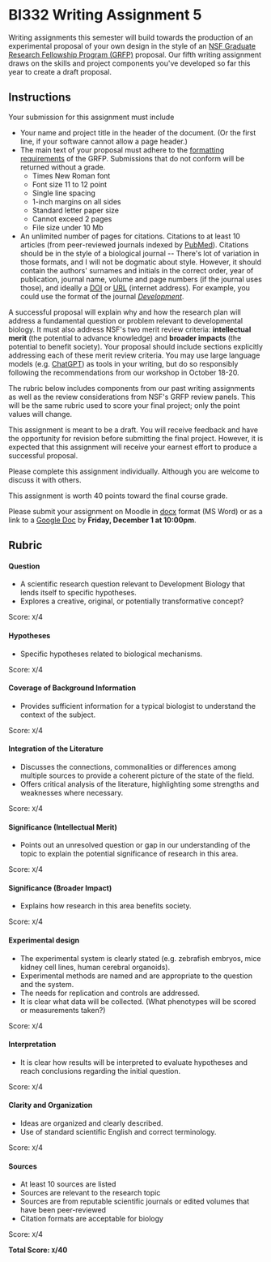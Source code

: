 # BI332 Writing Assignment 5

Writing assignments this semester will build towards the production of an experimental proposal of your own design in the style of an [NSF Graduate Research Fellowship Program (GRFP)](https://www.nsfgrfp.org/) proposal. Our fifth writing assignment draws on the skills and project components you've developed so far this year to create a draft proposal.

## Instructions

Your submission for this assignment must include 

- Your name and project title in the header of the document. (Or the first line, if your software cannot allow a page header.) 
- The main text of your proposal must adhere to the [formatting requirements](https://www.nsf.gov/pubs/2023/nsf23605/nsf23605.htm#prep) of the GRFP. Submissions that do not conform will be returned without a grade.
  - Times New Roman font
  - Font size 11 to 12 point
  - Single line spacing
  - 1-inch margins on all sides
  - Standard letter paper size
  - Cannot exceed 2 pages
  - File size under 10 Mb
- An unlimited number of pages for citations. Citations to at least 10 articles (from peer-reviewed journals indexed by [PubMed](https://pubmed.ncbi.nlm.nih.gov)). Citations should be in the style of a biological journal -- There's lot of variation in those formats, and I will not be dogmatic about style. However, it should contain the authors' surnames and initials in the correct order, year of publication, journal name, volume and page numbers (if the journal uses those), and ideally a [DOI](https://www.doi.org/) or [URL](https://en.wikipedia.org/wiki/URL) (internet address). For example, you could use the format of the journal *[Development](https://dev.biologists.org/content/manuscript-prep#3.3.)*.

A successful proposal will explain why and how the research plan will address a fundamental question or problem relevant to developmental biology. It must also address NSF's two merit review criteria: **intellectual merit** (the potential to advance knowledge) and **broader impacts** (the potential to benefit society). Your proposal should include sections explicitly addressing each of these merit review criteria. You may use large language models (e.g. [ChatGPT](https://chat.openai.com/)) as tools in your writing, but do so responsibly following the recommendations from our workshop in October 18-20. 

The rubric below includes components from our past writing assignments as well as the review considerations from NSF's GRFP review panels. This will be the same rubric used to score your final project; only the point values will change. 

This assignment is meant to be a draft. You will receive feedback and have the opportunity for revision before submitting the final project. However, it is expected that this assignment will receive your earnest effort to produce a successful proposal. 


Please complete this assignment individually. Although you are welcome to discuss it with others. 

This assignment is worth 40 points toward the final course grade. 

Please submit your assignment on Moodle in [docx](https://docs.fileformat.com/word-processing/docx/) format (MS Word) or as a link to a [Google Doc](https://docs.google.com/) by **Friday, December 1 at 10:00pm**.



## Rubric

#### Question

- A  scientific research question relevant to Development Biology that lends itself to specific hypotheses.
- Explores a creative, original, or potentially transformative concept?

Score: `X`/4

#### Hypotheses

- Specific hypotheses related to biological mechanisms.

Score: `X`/4

#### Coverage of Background Information

- Provides sufficient information for a typical biologist to understand the context of the subject.

Score: `X`/4

#### Integration of the Literature

- Discusses the connections, commonalities or differences among multiple sources to provide a coherent picture of the state of the field.
- Offers critical analysis of the literature, highlighting some strengths and weaknesses where necessary.

Score: `X`/4

#### Significance (Intellectual Merit)

- Points out an unresolved question or gap in our understanding of the topic to explain the potential significance of research in this area.

Score: `X`/4

#### Significance (Broader Impact)

- Explains how research in this area benefits society. 

Score: `X`/4

#### Experimental design

- The experimental system is clearly stated (e.g. zebrafish embryos, mice kidney cell lines, human cerebral organoids).
- Experimental methods are named and are appropriate to the question and the system.
- The needs for replication and controls are addressed.
- It is clear what data will be collected. (What phenotypes will be scored or measurements taken?)

Score: `X`/4

#### Interpretation

- It is clear how results will be interpreted to evaluate hypotheses and reach conclusions regarding the initial question.

Score: `X`/4

#### Clarity and Organization

- Ideas are organized and clearly described.
- Use of standard scientific English and correct terminology.

Score: `X`/4

#### Sources

- At least 10 sources are listed
- Sources are relevant to the research topic
- Sources are from reputable scientific journals or edited volumes that have been peer-reviewed
- Citation formats are acceptable for biology

Score: `X`/4



**Total Score: `X`/40**